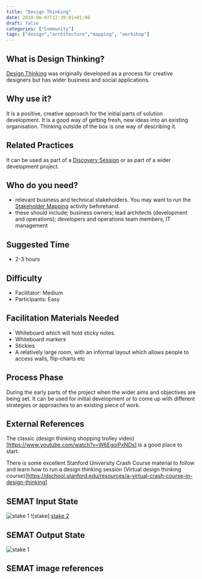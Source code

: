 ```yaml
---
title: "Design Thinking"
date: 2018-06-07T12:39:01+01:00
draft: false
categories: ["Community"]
tags: ["design","architecture","mapping", "workshop"]
---
```


## What is Design Thinking?

[Design Thinking](https://en.wikipedia.org/wiki/Design_thinking) was originally developed as a process for creative designers but has wider business and social applications.

## Why use  it?

It is a positive, creative approach for the initial parts of solution development. It is a good way of getting fresh, new ideas into an existing organisation. Thinking outside of the box is one way of describing it.

## Related Practices

It can be used as part of a [Discovery Session]([discovery.md) or as part of a wider development project.

## Who do you need?

- relevant business and technical stakeholders.  You may want to run the [Stakeholder Mapping](stakeholder-mapping.md) activity beforehand.
- these should include; business owners; lead architects (development and operations); developers and operations team members, IT management


## Suggested Time

- 2-3 hours


## Difficulty
- Facilitator: Medium
- Participants: Easy


## Facilitation Materials Needed

- Whiteboard which will hold sticky notes.
- Whiteboard markers
- Stickies
- A relatively large room, with an informal layout which allows people to access walls, flip-charts etc

## Process Phase

During the early parts of the project when the wider aims and objectives are being set. It can be used for initial development or to come up with different strategies or approaches to an existing piece of work.

## External References

The classic (design thinking shopping trolley video)[https://www.youtube.com/watch?v=W6EgoiPxNDs] is a good place to start. 

There is some excellent Stanford University Crash Course material to follow and learn how to run a design thinking session
(Virtual design thinking course)[https://dschool.stanford.edu/resources/a-virtual-crash-course-in-design-thinking]


## SEMAT Input State
![stake 1](/images/thumb_1.02_Stakeholders_Represented_pcard.png)
![stake]:[stake 2]
## SEMAT Output State
![stake 1](/images/thumb_1.03_Stakeholders_Involved_pcard.png)


## SEMAT image references
[stake 2]: /images/thumb_1.03_Stakeholders_Involved_pcard.png 
